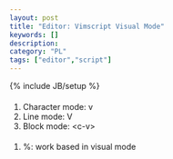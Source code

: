 ```yaml
---
layout: post
title: "Editor: Vimscript Visual Mode"
keywords: []
description: 
category: "PL"
tags: ["editor","script"]
---
```

{% include JB/setup %}

####
1. Character mode: v
2. Line mode: V
3. Block mode: \<c-v\>


#### 
1. %: work based in visual mode 

